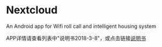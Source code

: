 # Nextcloud
An Android app for Wifi roll call and intelligent housing system 

APP详情请查看列表中"说明书2018-3-8"，或点击链接[说明书](https://github.com/crazysaltfish/Nextcloud/blob/master/%E8%AF%B4%E6%98%8E%E4%B9%A62018-3-8.doc)
